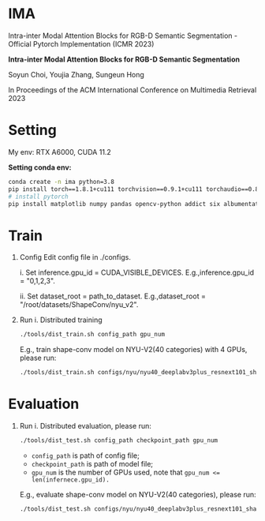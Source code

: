 # IMA
Intra-inter Modal Attention Blocks for RGB-D Semantic Segmentation - Official Pytorch Implementation (ICMR 2023)

<b> Intra-inter Modal Attention Blocks for RGB-D Semantic Segmentation </b>

Soyun Choi, Youjia Zhang, Sungeun Hong

In Proceedings of the ACM International Conference on Multimedia Retrieval 2023

# Setting
My env: RTX A6000, CUDA 11.2


<b> Setting conda env: </b>

```bash
conda create -n ima python=3.8
pip install torch==1.8.1+cu111 torchvision==0.9.1+cu111 torchaudio==0.8.1 -f https://download.pytorch.org/whl/torch_stable.html
# install pytorch
pip install matplotlib numpy pandas opencv-python addict six albumentations==0.4.1 terminaltables pillow scipy h5py tensorboard
```

# Train
1. Config
  Edit config file in ./configs.

    i. Set inference.gpu_id = CUDA_VISIBLE_DEVICES.
    E.g.,inference.gpu_id = "0,1,2,3".

    ii. Set dataset_root = path_to_dataset.
     E.g.,dataset_root = "/root/datasets/ShapeConv/nyu_v2".
     
2. Run
    i. Distributed training
    ```bash
    ./tools/dist_train.sh config_path gpu_num
    ```
    E.g., train shape-conv model on NYU-V2(40 categories) with 4 GPUs, please run:
    ```bash
    ./tools/dist_train.sh configs/nyu/nyu40_deeplabv3plus_resnext101_shape.py 4
    ```

# Evaluation
1. Run
    i. Distributed evaluation, please run:
    ```bash
    ./tools/dist_test.sh config_path checkpoint_path gpu_num
    ```
    - `config_path` is path of config file;
    - `checkpoint_path` is path of model file;
    - `gpu_num` is the number of GPUs used, note that `gpu_num <= len(infernece.gpu_id).`


    E.g., evaluate shape-conv model on NYU-V2(40 categories), please run:
    ```bash
    ./tools/dist_test.sh configs/nyu/nyu40_deeplabv3plus_resnext101_shape.py checkpoints/nyu40_deeplabv3plus_resnext101_shape.pth 4
    
